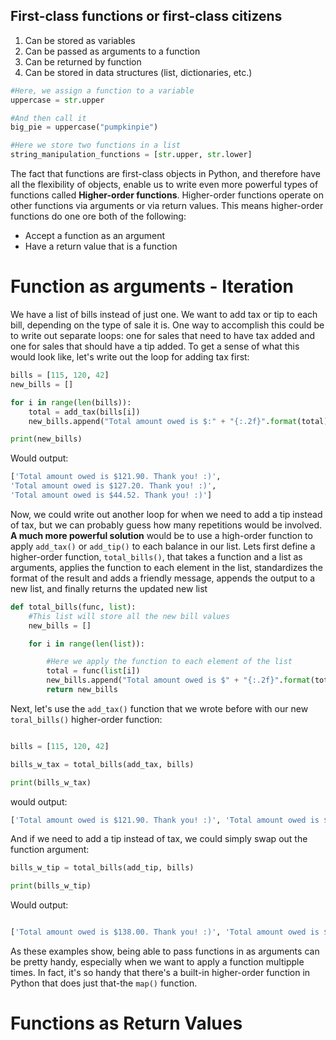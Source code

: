 ## First-class functions or first-class citizens
1. Can be stored as variables
2. Can be passed as arguments to a function
3. Can be returned by function
4. Can be stored in data structures (list, dictionaries, etc.)
```Python
#Here, we assign a function to a variable
uppercase = str.upper

#And then call it
big_pie = uppercase("pumpkinpie")

#Here we store two functions in a list
string_manipulation_functions = [str.upper, str.lower]
```

The fact that functions are first-class objects in Python, and therefore have all the flexibility of objects, enable us to write even more powerful types of functions called **Higher-order functions**.
Higher-order functions operate on other functions via arguments or via return values. This means higher-order functions do one ore both of the following:
- Accept a function as an argument
- Have a return value that is a function

# Function as arguments - Iteration

We have a list of bills instead of just one. We want to add tax or tip to each bill, depending on the type of sale it is.
One way to accomplish this could be to write out separate loops: one for sales that need to have tax added and one for sales that should have a tip added. To get a sense of what this would look like, let's write out the loop for adding tax first:
```Python
bills = [115, 120, 42]
new_bills = []

for i in range(len(bills)):
	total = add_tax(bills[i])
	new_bills.append("Total amount owed is $:" + "{:.2f}".format(total)+ ". Thank you! :)")

print(new_bills)
```
Would output:
```Python
['Total amount owed is $121.90. Thank you! :)',
'Total amount owed is $127.20. Thank you! :)',
'Total amount owed is $44.52. Thank you! :)']
```
Now, we could write out another loop for when we need to add a tip instead of tax, but we can probably guess how many repetitions would be involved. 
**A much more powerful solution** would be to use a high-order function to apply `add_tax()` or `add_tip()` to each balance in our list. Lets first define a higher-order function, `total_bills()`, that takes a function and a list as arguments, applies the function to each element in the list, standardizes the format of the result and adds a friendly message, appends the output to a new list, and finally returns the updated new list

```Python
def total_bills(func, list):
	#This list will store all the new bill values
	new_bills = []

	for i in range(len(list)):

		#Here we apply the function to each element of the list
		total = func(list[i])
		new_bills.append("Total amount owed is $" + "{:.2f}".format(total) + ". Thank you! :)")
		return new_bills
```

Next, let's use the `add_tax()` function that we wrote before with our new `toral_bills()` higher-order function:
```Python

bills = [115, 120, 42]

bills_w_tax = total_bills(add_tax, bills)

print(bills_w_tax)
```

would output:
```Python
['Total amount owed is $121.90. Thank you! :)', 'Total amount owed is $127.20. Thank you! :)', 'Total amount owed is $44.52. Thank you! :)']

```

And if we need to add a tip instead of tax, we could simply swap out the function argument:

```Python
bills_w_tip = total_bills(add_tip, bills)

print(bills_w_tip)
```

Would output:
```Python

['Total amount owed is $138.00. Thank you! :)', 'Total amount owed is $144.00. Thank you! :)', 'Total amount owed is $50.40. Thank you! :)']

```

As these examples show, being able to pass functions in as arguments can be pretty handy, especially when we want to apply a function multipple times. In fact, it's so handy that there's a built-in higher-order function in Python that does just that-the `map()` function. 

# Functions as Return Values

